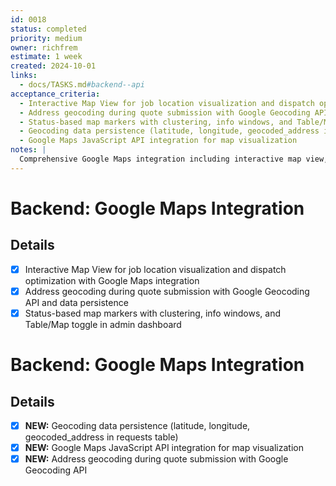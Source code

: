 ```yaml
---
id: 0018
status: completed
priority: medium
owner: richfrem
estimate: 1 week
created: 2024-10-01
links:
  - docs/TASKS.md#backend--api
acceptance_criteria:
  - Interactive Map View for job location visualization and dispatch optimization with Google Maps integration
  - Address geocoding during quote submission with Google Geocoding API and data persistence
  - Status-based map markers with clustering, info windows, and Table/Map toggle in admin dashboard
  - Geocoding data persistence (latitude, longitude, geocoded_address in requests table)
  - Google Maps JavaScript API integration for map visualization
notes: |
  Comprehensive Google Maps integration including interactive map view, geocoding, status-based markers with clustering, and admin dashboard Table/Map toggle for dispatch optimization.
---
```


# Backend: Google Maps Integration

## Details
- [x] Interactive Map View for job location visualization and dispatch optimization with Google Maps integration
- [x] Address geocoding during quote submission with Google Geocoding API and data persistence
- [x] Status-based map markers with clustering, info windows, and Table/Map toggle in admin dashboard

# Backend: Google Maps Integration

## Details
- [x] **NEW:** Geocoding data persistence (latitude, longitude, geocoded_address in requests table)
- [x] **NEW:** Google Maps JavaScript API integration for map visualization
- [x] **NEW:** Address geocoding during quote submission with Google Geocoding API
